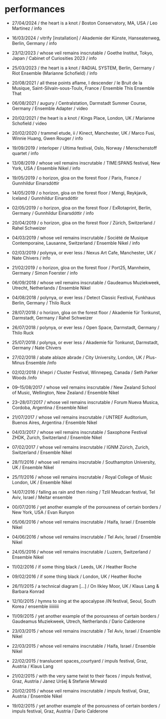 # performances

- 27/04/2024 / the heart is a knot / Boston Conservatory, MA, USA / Leo Martinez / info
- 16/03/2024 / vitrify [installation] / Akademie der Künste, Hanseatenweg, Berlin, Germany / info

- 23/12/2023 / whose veil remains inscrutable / Goethe Institut, Tokyo, Japan / Cabinet of Curiosities 2023 / info
- 25/03/2023 / the heart is a knot / RADIAL SYSTEM, Berlin, Germany / Riot Ensemble (Marianne Schofield) / info

- 20/08/2021 / all these points aflame, I descender / le Bruit de la Musique, Saint-Silvain-sous-Toulx, France / Ensemble This Ensemble That
- 06/08/2021 / augury / Centralstation, Darmstadt Summer Course, Germany / Ensemble Adapter / video
- 20/02/2021 / the heart is a knot / Kings Place, London, UK / Marianne Schofield / video

- 20/02/2020 / trammel etude, ii / Kinect, Manchester, UK / Marco Fusi, Winnie Huang, Gwen Rouger / info

- 19/09/2019 / interloper / Ultima festival, Oslo, Norway / Menschenstoff quartet / info
- 13/08/2019 / whose veil remains inscrutable / TIME:SPANS festival, New York, USA / Ensemble Nikel / info
- 19/05/2019 / o horizon, gloa on the forest floor / Paris, France / Gunnhildur Einarsdóttir
- 14/05/2019 / o horizon, gloa on the forest floor / Mengi, Reykjavik, Iceland / Gunnhildur Einarsdóttir
- 02/05/2019 / o horizon, gloa on the forest floor / ExRotaprint, Berlin, Germany / Gunnhildur Einarsdóttir / info
- 20/04/2019 / o horizon, gloa on the forest floor / Zürich, Switzerland / Rahel Schweizer
- 04/03/2019 / whose veil remains inscrutable / Société de Musique Contemporaine, Lausanne, Switzerland / Ensemble Nikel / info
- 02/03/2019 / polynya, or ever less / Nexus Art Cafe, Manchester, UK / Nate Chivers / info
- 21/02/2019 / o horizon, gloa on the forest floor / Port25, Mannheim, Germany / Simon Foerster / info

- 06/09/2018 / whose veil remains inscrutable / Gaudeamus Muziekweek, Utrecht, Netherlands / Ensemble Nikel
- 04/08/2018 / polynya, or ever less / Detect Classic Festival, Funkhaus Berlin, Germany / Thilo Ruck
- 28/07/2018 / o horizon, gloa on the forest floor / Akademie für Tonkunst, Darmstadt, Germany / Rahel Schweizer
- 26/07/2018 / polynya, or ever less / Open Space, Darmstadt, Germany / Thilo Ruck
- 25/07/2018 / polynya, or ever less / Akademie für Tonkunst, Darmstadt, Germany / Nate Chivers
- 27/02/2018 / abate ablaze abrade / City University, London, UK / Plus-Minus Ensemble /info
- 02/02/2018 / khepri / Cluster Festival, Winnepeg, Canada / Seth Parker Woods /info

- 09–15/08/2017 / whose veil remains inscrutable / New Zealand School of Music, Wellington, New Zealand / Ensemble Nikel
- 23–28/07/2017 / whose veil remains inscrutable / Forum Nueva Musica, Cordoba, Argentina / Ensemble Nikel
- 21/07/2017 / whose veil remains inscrutable / UNTREF Auditorium, Buenos Aires, Argentina / Ensemble Nikel
- 04/03/2017 / whose veil remains inscrutable / Saxophone Festival ZHDK, Zurich, Switzerland / Ensemble Nikel
- 07/02/2017 / whose veil remains inscrutable / IGNM Zürich, Zurich, Switzerland / Ensemble Nikel

- 28/11/2016 / whose veil remains inscrutable / Southampton University, UK / Ensemble Nikel
- 25/11/2016 / whose veil remains inscrutable / Royal College of Music London, UK / Ensemble Nikel
- 14/07/2016 / falling as rain and then rising / Tzlil Meudcan festival, Tel Aviv, Israel / Meitar ensemble
- 00/07/2016 / yet another example of the porousness of certain borders / New York, USA / Evan Runyon
- 05/06/2016 / whose veil remains inscrutable / Haifa, Israel / Ensemble Nikel
- 04/06/2016 / whose veil remains inscrutable / Tel Aviv, Israel / Ensemble Nikel
- 24/05/2016 / whose veil remains inscrutable / Luzern, Switzerland / Ensemble Nikel
- 11/02/2016 / if some thing black / Leeds, UK / Heather Roche
- 09/02/2016 / if some thing black / London, UK / Heather Roche

- 26/11/2015 / a technical diagram [...] / On Ilkley Moor, UK / Klaus Lang & Barbara Konrad
- 12/10/2015 / hymns to sing at the apocalypse /iN festival, Seoul, South Korea / ensemble iiiiiiiii
- 11/09/2015 / yet another example of the porousness of certain borders / Gaudeamus Muziekweek, Utrech, Netherlands / Dario Calderone
- 23/03/2015 / whose veil remains inscrutable / Tel Aviv, Israel / Ensemble Nikel
- 22/03/2015 / whose veil remains inscrutable / Haifa, Israel / Ensemble Nikel
- 22/02/2015 / translucent spaces_courtyard / impuls festival, Graz, Austria / Klaus Lang
- 21/02/2015 / with the very same twist to their faces / impuls festival, Graz, Austria / Janez Uršej & Stefanie Mirwald
- 20/02/2015 / whose veil remains inscrutable / impuls festival, Graz, Austria / Ensemble Nikel
- 19/02/2015 / yet another example of the porousness of certain borders / impuls festival, Graz, Austria / Dario Calderone
